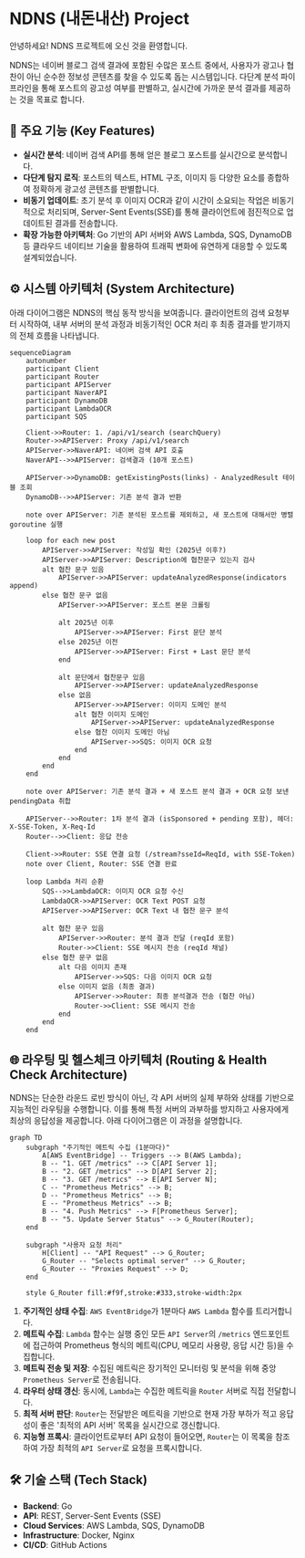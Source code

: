 # NDNS (내돈내산) Project

안녕하세요! NDNS 프로젝트에 오신 것을 환영합니다.

NDNS는 네이버 블로그 검색 결과에 포함된 수많은 포스트 중에서, 사용자가 광고나 협찬이 아닌 순수한 정보성 콘텐츠를 찾을 수 있도록 돕는 시스템입니다. 다단계 분석 파이프라인을 통해 포스트의 광고성 여부를 판별하고, 실시간에 가까운 분석 결과를 제공하는 것을 목표로 합니다.

## 🚀 주요 기능 (Key Features)

-   **실시간 분석**: 네이버 검색 API를 통해 얻은 블로그 포스트를 실시간으로 분석합니다.
-   **다단계 탐지 로직**: 포스트의 텍스트, HTML 구조, 이미지 등 다양한 요소를 종합하여 정확하게 광고성 콘텐츠를 판별합니다.
-   **비동기 업데이트**: 초기 분석 후 이미지 OCR과 같이 시간이 소요되는 작업은 비동기적으로 처리되며, Server-Sent Events(SSE)를 통해 클라이언트에 점진적으로 업데이트된 결과를 전송합니다.
-   **확장 가능한 아키텍처**: Go 기반의 API 서버와 AWS Lambda, SQS, DynamoDB 등 클라우드 네이티브 기술을 활용하여 트래픽 변화에 유연하게 대응할 수 있도록 설계되었습니다.

## ⚙️ 시스템 아키텍처 (System Architecture)

아래 다이어그램은 NDNS의 핵심 동작 방식을 보여줍니다. 클라이언트의 검색 요청부터 시작하여, 내부 서버의 분석 과정과 비동기적인 OCR 처리 후 최종 결과를 받기까지의 전체 흐름을 나타냅니다.

```mermaid
sequenceDiagram
    autonumber
    participant Client
    participant Router
    participant APIServer
    participant NaverAPI
    participant DynamoDB
    participant LambdaOCR
    participant SQS

    Client->>Router: 1. /api/v1/search (searchQuery)
    Router->>APIServer: Proxy /api/v1/search
    APIServer->>NaverAPI: 네이버 검색 API 호출
    NaverAPI-->>APIServer: 검색결과 (10개 포스트)

    APIServer->>DynamoDB: getExistingPosts(links) - AnalyzedResult 테이블 조회
    DynamoDB-->>APIServer: 기존 분석 결과 반환

    note over APIServer: 기존 분석된 포스트를 제외하고, 새 포스트에 대해서만 병렬 goroutine 실행

    loop for each new post
        APIServer->>APIServer: 작성일 확인 (2025년 이후?)
        APIServer->>APIServer: Description에 협찬문구 있는지 검사
        alt 협찬 문구 있음
            APIServer->>APIServer: updateAnalyzedResponse(indicators append)
        else 협찬 문구 없음
            APIServer->>APIServer: 포스트 본문 크롤링

            alt 2025년 이후
                APIServer->>APIServer: First 문단 분석
            else 2025년 이전
                APIServer->>APIServer: First + Last 문단 분석
            end

            alt 문단에서 협찬문구 있음
                APIServer->>APIServer: updateAnalyzedResponse
            else 없음
                APIServer->>APIServer: 이미지 도메인 분석
                alt 협찬 이미지 도메인
                    APIServer->>APIServer: updateAnalyzedResponse
                else 협찬 이미지 도메인 아님
                    APIServer->>SQS: 이미지 OCR 요청
                end
            end
        end
    end

    note over APIServer: 기존 분석 결과 + 새 포스트 분석 결과 + OCR 요청 보낸 pendingData 취합

    APIServer-->>Router: 1차 분석 결과 (isSponsored + pending 포함), 헤더: X-SSE-Token, X-Req-Id
    Router-->>Client: 응답 전송

    Client->>Router: SSE 연결 요청 (/stream?sseId=ReqId, with SSE-Token)
    note over Client, Router: SSE 연결 완료

    loop Lambda 처리 순환
        SQS-->>LambdaOCR: 이미지 OCR 요청 수신
        LambdaOCR->>APIServer: OCR Text POST 요청
        APIServer->>APIServer: OCR Text 내 협찬 문구 분석

        alt 협찬 문구 있음
            APIServer->>Router: 분석 결과 전달 (reqId 포함)
            Router->>Client: SSE 메시지 전송 (reqId 채널)
        else 협찬 문구 없음
            alt 다음 이미지 존재
                APIServer->>SQS: 다음 이미지 OCR 요청
            else 이미지 없음 (최종 결과)
                APIServer->>Router: 최종 분석결과 전송 (협찬 아님)
                Router->>Client: SSE 메시지 전송
            end
        end
    end
```

## 🌐 라우팅 및 헬스체크 아키텍처 (Routing & Health Check Architecture)

NDNS는 단순한 라운드 로빈 방식이 아닌, 각 API 서버의 실제 부하와 상태를 기반으로 지능적인 라우팅을 수행합니다. 이를 통해 특정 서버의 과부하를 방지하고 사용자에게 최상의 응답성을 제공합니다. 아래 다이어그램은 이 과정을 설명합니다.

```mermaid
graph TD
    subgraph "주기적인 메트릭 수집 (1분마다)"
        A[AWS EventBridge] -- Triggers --> B(AWS Lambda);
        B -- "1. GET /metrics" --> C[API Server 1];
        B -- "2. GET /metrics" --> D[API Server 2];
        B -- "3. GET /metrics" --> E[API Server N];
        C -- "Prometheus Metrics" --> B;
        D -- "Prometheus Metrics" --> B;
        E -- "Prometheus Metrics" --> B;
        B -- "4. Push Metrics" --> F[Prometheus Server];
        B -- "5. Update Server Status" --> G_Router(Router);
    end

    subgraph "사용자 요청 처리"
        H[Client] -- "API Request" --> G_Router;
        G_Router -- "Selects optimal server" --> G_Router;
        G_Router -- "Proxies Request" --> D;
    end

    style G_Router fill:#f9f,stroke:#333,stroke-width:2px
```

1.  **주기적인 상태 수집**: `AWS EventBridge`가 1분마다 `AWS Lambda` 함수를 트리거합니다.
2.  **메트릭 수집**: `Lambda` 함수는 실행 중인 모든 `API Server`의 `/metrics` 엔드포인트에 접근하여 Prometheus 형식의 메트릭(CPU, 메모리 사용량, 응답 시간 등)을 수집합니다.
3.  **메트릭 전송 및 저장**: 수집된 메트릭은 장기적인 모니터링 및 분석을 위해 중앙 `Prometheus Server`로 전송됩니다.
4.  **라우터 상태 갱신**: 동시에, `Lambda`는 수집한 메트릭을 `Router` 서버로 직접 전달합니다.
5.  **최적 서버 판단**: `Router`는 전달받은 메트릭을 기반으로 현재 가장 부하가 적고 응답성이 좋은 '최적의 API 서버' 목록을 실시간으로 갱신합니다.
6.  **지능형 프록시**: 클라이언트로부터 API 요청이 들어오면, `Router`는 이 목록을 참조하여 가장 최적의 `API Server`로 요청을 프록시합니다.

## 🛠️ 기술 스택 (Tech Stack)

-   **Backend**: Go
-   **API**: REST, Server-Sent Events (SSE)
-   **Cloud Services**: AWS Lambda, SQS, DynamoDB
-   **Infrastructure**: Docker, Nginx
-   **CI/CD**: GitHub Actions
